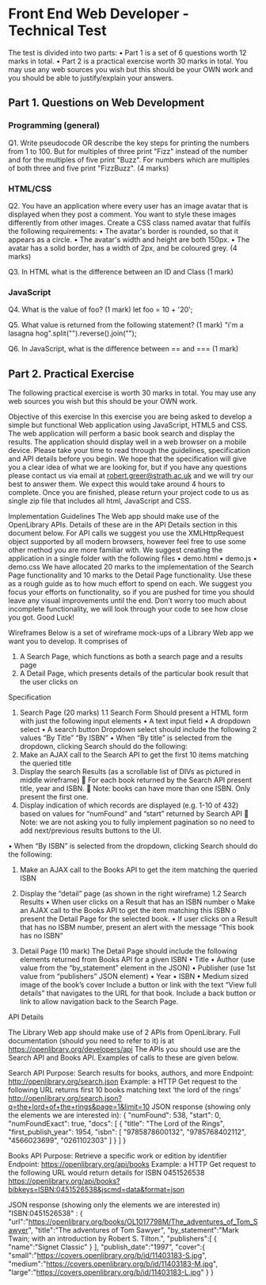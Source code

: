 # Front End Web Developer - Technical Test

The test is divided into two parts:
• Part 1 is a set of 6 questions worth 12 marks in total.
• Part 2 is a practical exercise worth 30 marks in total.
You may use any web sources you wish but this should be your OWN work and you should be able to justify/explain your answers.

## Part 1. Questions on Web Development

### Programming (general)

Q1. Write pseudocode OR describe the key steps for printing the numbers from 1 to 100. But for multiples of three print "Fizz" instead of the number and for the multiples of five print "Buzz". For numbers which are multiples of both three and five print "FizzBuzz".
(4 marks)

### HTML/CSS

Q2. You have an application where every user has an image avatar that is displayed when they post a comment. You want to style these images differently from other images. Create a CSS class named avatar that fulfils the following requirements:
• The avatar's border is rounded, so that it appears as a circle.
• The avatar's width and height are both 150px.
• The avatar has a solid border, has a width of 2px, and be coloured grey.
(4 marks)

Q3. In HTML what is the difference between an ID and Class
(1 mark)

### JavaScript

Q4. What is the value of foo?
(1 mark)
let foo = 10 + '20';

Q5. What value is returned from the following statement?
(1 mark)
"i'm a lasagna hog".split("").reverse().join("");

Q6. In JavaScript, what is the difference between == and ===
(1 mark)

## Part 2. Practical Exercise

The following practical exercise is worth 30 marks in total.
You may use any web sources you wish but this should be your OWN work.

Objective of this exercise
In this exercise you are being asked to develop a simple but functional Web application using JavaScript, HTML5 and CSS.
The web application will perform a basic book search and display the results. The application should display well in a web browser on a mobile device.
Please take your time to read through the guidelines, specification and API details before you begin.
We hope that the specification will give you a clear idea of what we are looking for, but if you have any questions please contact us via email at robert.greer@strath.ac.uk and we will try our best to answer them.
We expect this would take around 4 hours to complete.
Once you are finished, please return your project code to us as single zip file that includes all html, JavaScript and CSS.

Implementation Guidelines
The Web app should make use of the OpenLibrary APIs. Details of these are in the API Details section in this document below.
For API calls we suggest you use the XMLHttpRequest object supported by all modern browsers, however feel free to use some other method you are more familiar with.
We suggest creating the application in a single folder with the following files
• demo.html
• demo.js
• demo.css
We have allocated 20 marks to the implementation of the Search Page functionality and 10 marks to the Detail Page functionality. Use these as a rough guide as to how much effort to spend on each.
We suggest you focus your efforts on functionality, so if you are pushed for time you should leave any visual improvements until the end.
Don’t worry too much about incomplete functionality, we will look through your code to see how close you got.
Good Luck!

Wireframes
Below is a set of wireframe mock-ups of a Library Web app we want you to develop.
It comprises of

1. A Search Page, which functions as both a search page and a results page
2. A Detail Page, which presents details of the particular book result that the user clicks on

Specification

1. Search Page
   (20 marks)
   1.1 Search Form
   Should present a HTML form with just the following input elements
   • A text input field
   • A dropdown select
   • A search button
   Dropdown select should include the following 2 values “By Title” “By ISBN”
   • When “By title” is selected from the dropdown, clicking Search should do the following:
1. Make an AJAX call to the Search API to get the first 10 items matching the queried title
1. Display the search Results (as a scrollable list of DIVs as pictured in middle wireframe)
    For each book returned by the Search API present title, year and ISBN.
    Note: books can have more than one ISBN. Only present the first one.
1. Display indication of which records are displayed (e.g. 1-10 of 432) based on values for “numFound” and “start” returned by Search API
    Note: we are not asking you to fully implement pagination so no need to add next/previous results buttons to the UI.

• When “By ISBN” is selected from the dropdown, clicking Search should do the following:

1. Make an AJAX call to the Books API to get the item matching the queried ISBN
2. Display the “detail” page (as shown in the right wireframe)
   1.2 Search Results
   • When user clicks on a Result that has an ISBN number
   o Make an AJAX call to the Books API to get the item matching this ISBN
   o present the Detail Page for the selected book.
   • If user clicks on a Result that has no ISBM number, present an alert with the message “This book has no ISBN”

3. Detail Page
   (10 mark)
   The Detail Page should include the following elements returned from Books API for a given ISBN
   • Title
   • Author (use value from the “by_statement” element in the JSON)
   • Publisher (use 1st value from “publishers” JSON element)
   • Year
   • ISBN
   • Medium sized image of the book’s cover
   Include a button or link with the text “View full details” that navigates to the URL for that book.
   Include a back button or link to allow navigation back to the Search Page.

API Details

The Library Web app should make use of 2 APIs from OpenLibrary.
Full documentation (should you need to refer to it) is at https://openlibrary.org/developers/api
The APIs you should use are the Search API and Books API. Examples of calls to these are given below.

Search API
Purpose: Search results for books, authors, and more
Endpoint: http://openlibrary.org/search.json
Example: a HTTP Get request to the following URL returns first 10 books matching text ‘the lord of the rings’
http://openlibrary.org/search.json?q=the+lord+of+the+rings&page=1&limit=10
JSON response (showing only the elements we are interested in):
{
"numFound": 538,
"start": 0,
"numFoundExact": true,
"docs": [
{
"title": "The Lord of the Rings",
"first_publish_year": 1954,
"isbn": [
"9785878600132",
"9785768402112",
"4566023699",
"0261102303"
]
}
]
}

Books API
Purpose: Retrieve a specific work or edition by identifier
Endpoint: https://openlibrary.org/api/books
Example: a HTTP Get request to the following URL would return details for ISBN 0451526538
https://openlibrary.org/api/books?bibkeys=ISBN:0451526538&jscmd=data&format=json

JSON response (showing only the elements we are interested in)
"ISBN:0451526538" : {
"url":"https://openlibrary.org/books/OL1017798M/The_adventures_of_Tom_Sawyer",
"title":"The adventures of Tom Sawyer",
"by_statement":"Mark Twain; with an introduction by Robert S. Tilton.",
"publishers":[
{
"name":"Signet Classic"
}
],
"publish_date":"1997",
"cover":{
"small":"https://covers.openlibrary.org/b/id/11403183-S.jpg",
"medium":"https://covers.openlibrary.org/b/id/11403183-M.jpg",
"large":"https://covers.openlibrary.org/b/id/11403183-L.jpg"
}
}
